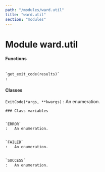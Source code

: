 ```yaml
---
path: "/modules/ward.util"
title: "ward.util"
section: "modules"
---
```


Module ward.util
================

#### Functions

```python
    
`get_exit_code(results)`
:   
```

#### Classes

`ExitCode(*args, **kwargs)`
:   An enumeration.

    ### Class variables

```python

`ERROR`
:   An enumeration.

```

```python

`FAILED`
:   An enumeration.

```

```python

`SUCCESS`
:   An enumeration.

```